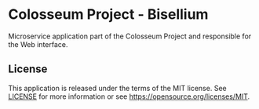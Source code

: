 # Colosseum Project - Bisellium

Microservice application part of the Colosseum Project and responsible for the Web interface.

## License

This application is released under the terms of the MIT license.
See [LICENSE](LICENSE) for more information or see <https://opensource.org/licenses/MIT>.
